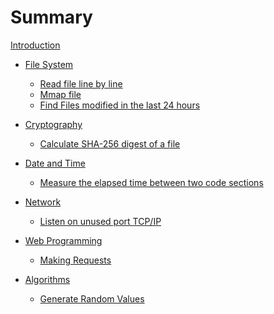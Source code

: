 # Summary

[Introduction](./intro.md)

- [File System]()
  - [Read file line by line](./01-01-read-file-line-by-line.md)
  - [Mmap file](./01-02-mmap-file.md)
  - [Find Files modified in the last 24 hours](./01-03-file-modified-24h-ago.md)

- [Cryptography]()
  - [Calculate SHA-256 digest of a file](./02-01-sha-digest.md)

- [Date and Time]()
  - [Measure the elapsed time between two code sections](./03-01-elapsed-time.md)

- [Network]()
  - [Listen on unused port TCP/IP](./04-01-listen-unused.md)

- [Web Programming]()
  - [Making Requests](./05-01-get.md)

- [Algorithms]()
  - [Generate Random Values](./06-01-rand.md)
